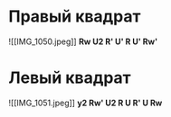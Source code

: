 # Правый квадрат 
![[IMG_1050.jpeg]]
**Rw U2 R' U' R U' Rw'**
# Левый квадрат
![[IMG_1051.jpeg]]
**y2 Rw' U2 R U R' U Rw**